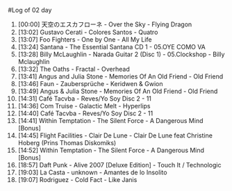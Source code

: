 #Log of 02 day

1. [00:00] 天空のエスカフローネ - Over the Sky - Flying Dragon
1. [13:02] Gustavo Cerati - Colores Santos - Quatro
1. [13:07] Foo Fighters - One by One - All My Life
1. [13:24] Santana - The Essential Santana CD 1 - 05.OYE COMO VA
1. [13:28] Billy McLaughlin - Narada Guitar 2 (Disc 1) - 05.Clockshop - Billy Mclaughlin
1. [13:32] The Oaths - Fractal - Overhead
1. [13:41] Angus and Julia Stone - Memories Of An Old Friend - Old Friend
1. [13:46] Faun - Zaubersprüche - Keridwen & Gwion
1. [13:49] Angus & Julia Stone - Memories Of An Old Friend - Old Friend
1. [14:31] Café Tacvba - Reves/Yo Soy Disc 2 - 11
1. [14:36] Com Truise - Galactic Melt - Hyperlips
1. [14:40] Café Tacvba - Reves/Yo Soy Disc 2 - 11
1. [14:41] Within Temptation - The Silent Force - A Dangerous Mind [Bonus]
1. [14:45] Flight Facilities - Clair De Lune - Clair De Lune feat Christine Hoberg (Prins Thomas Diskomiks)
1. [14:52] Within Temptation - The Silent Force - A Dangerous Mind [Bonus]
1. [18:57] Daft Punk - Alive 2007 [Deluxe Edition] - Touch It / Technologic
1. [19:03] La Casta - unknown - Amantes de lo Insolito
1. [19:07] Rodriguez - Cold Fact - Like Janis
